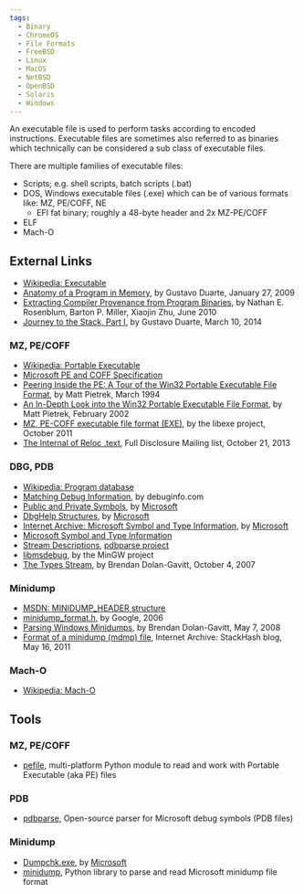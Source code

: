 ```yaml
---
tags:
  - Binary
  - ChromeOS
  - File Formats
  - FreeBSD
  - Linux
  - MacOS
  - NetBSD
  - OpenBSD
  - Solaris
  - Windows
---
```

An executable file is used to perform tasks according to encoded
instructions. Executable files are sometimes also referred to as
binaries which technically can be considered a sub class of executable
files.

There are multiple families of executable files:

* Scripts; e.g. shell scripts, batch scripts (.bat)
* DOS, Windows executable files (.exe) which can be of various formats
  like: MZ, PE/COFF, NE
  - EFI fat binary; roughly a 48-byte header and 2x MZ-PE/COFF
* ELF
* Mach-O

## External Links

* [Wikipedia: Executable](https://en.wikipedia.org/wiki/Executable)
* [Anatomy of a Program in Memory](https://manybutfinite.com/post/anatomy-of-a-program-in-memory/),
  by Gustavo Duarte, January 27, 2009
* [Extracting Compiler Provenance from Program Binaries](ftp://ftp.cs.wisc.edu/paradyn/papers/Rosenblum10prov.pdf),
  by Nathan E. Rosenblum, Barton P. Miller, Xiaojin Zhu, June 2010
* [Journey to the Stack, Part I](https://manybutfinite.com/post/journey-to-the-stack/),
  by Gustavo Duarte, March 10, 2014

### MZ, PE/COFF

* [Wikipedia: Portable Executable](https://en.wikipedia.org/wiki/Portable_Executable)
* [Microsoft PE and COFF Specification](https://learn.microsoft.com/en-us/windows/win32/debug/pe-format)
* [Peering Inside the PE: A Tour of the Win32 Portable Executable File Format](https://learn.microsoft.com/en-us/previous-versions/ms809762(v=msdn.10)),
  by Matt Pietrek, March 1994
* [An In-Depth Look into the Win32 Portable Executable File Format](https://learn.microsoft.com/en-us/archive/msdn-magazine/2002/february/inside-windows-win32-portable-executable-file-format-in-detail),
  by Matt Pietrek, February 2002
* [MZ, PE-COFF executable file format (EXE)](https://github.com/libyal/libexe/blob/main/documentation/Executable%20(EXE)%20file%20format.asciidoc),
  by the libexe project, October 2011
* [The Internal of Reloc .text](https://seclists.org/fulldisclosure/2013/Oct/157),
  Full Disclosure Mailing list, October 21, 2013

### DBG, PDB

* [Wikipedia: Program database](https://en.wikipedia.org/wiki/Program_database)
* [Matching Debug Information](https://www.debuginfo.com/articles/debuginfomatch.html),
  by debuginfo.com
* [Public and Private Symbols](https://learn.microsoft.com/en-us/windows-hardware/drivers/debugger/public-and-private-symbols),
  by [Microsoft](microsoft.md)
* [DbgHelp Structures](https://learn.microsoft.com/en-us/windows/win32/debug/dbghelp-structures),
  by [Microsoft](microsoft.md)
* [Internet Archive: Microsoft Symbol and Type Information](http://web.archive.org/web/20070915060650/http://www.x86.org/ftp/manuals/tools/sym.pdf),
  by [Microsoft](microsoft.md)
* [Microsoft Symbol and Type Information](https://pierrelib.pagesperso-orange.fr/exec_formats/MS_Symbol_Type_v1.0.pdf)
* [Stream Descriptions](https://code.google.com/archive/p/pdbparse/wikis/StreamDescriptions.wiki),
  [pdbparse project](https://github.com/moyix/pdbparse/)
* [libmsdebug](https://sourceforge.net/p/mingw-w64/code/HEAD/tree/experimental/tools/libmsdebug/),
  by the MinGW project
* [The Types Stream](https://moyix.blogspot.com/2007/10/types-stream.html),
  by Brendan Dolan-Gavitt, October 4, 2007

### Minidump

* [MSDN: MINIDUMP_HEADER structure](https://learn.microsoft.com/en-us/windows/win32/api/minidumpapiset/ns-minidumpapiset-minidump_header)
* [minidump_format.h](https://chromium.googlesource.com/breakpad/breakpad/+/master/src/google_breakpad/common/minidump_format.h),
  by Google, 2006
* [Parsing Windows Minidumps](https://moyix.blogspot.com/2008/05/parsing-windows-minidumps.html),
  by Brendan Dolan-Gavitt, May 7, 2008
* [Format of a minidump (mdmp) file](http://web.archive.org/web/20110814041817/http://www.stackhash.com/blog/post/Format-of-a-minidump-(mdmp)-file.aspx),
  Internet Archive: StackHash blog, May 16, 2011

### Mach-O

* [Wikipedia: Mach-O](https://en.wikipedia.org/wiki/Mach-O)

## Tools

### MZ, PE/COFF

* [pefile](https://github.com/erocarrera/pefile), multi-platform Python
  module to read and work with Portable Executable (aka PE) files

### PDB

* [pdbparse](https://code.google.com/archive/p/pdbparse), Open-source parser
  for Microsoft debug symbols (PDB files)

### Minidump

* [Dumpchk.exe](https://support.microsoft.com/en-us/topic/how-to-use-dumpchk-exe-to-check-a-memory-dump-file-0d766a2d-efaf-cf41-989e-fa3169869abb),
  by [Microsoft](microsoft.md)
* [minidump](https://github.com/skelsec/minidump),
  Python library to parse and read Microsoft minidump file format
